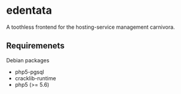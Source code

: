 edentata
========

A toothless frontend for the hosting-service management carnivora.

## Requiremenets

Debian packages
- php5-pgsql
- cracklib-runtime
- php5 (>= 5.6)
